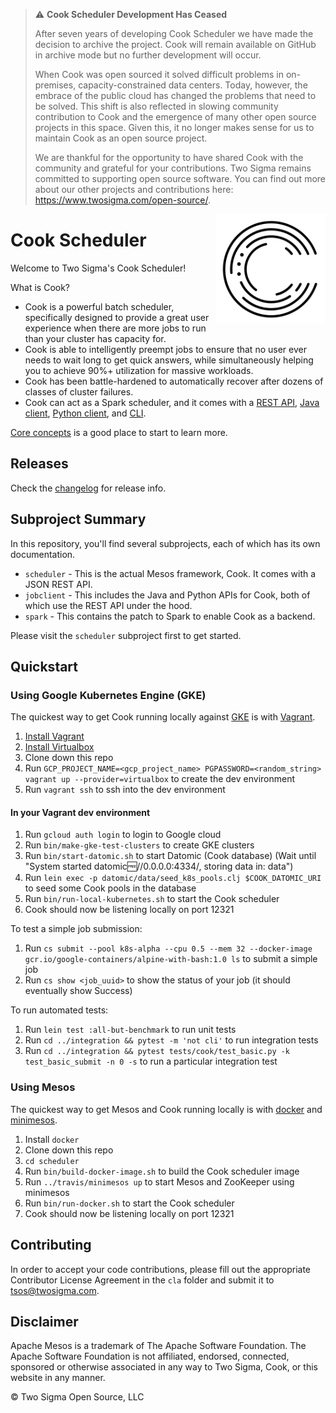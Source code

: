 > :warning: **Cook Scheduler Development Has Ceased**
>
>After seven years of developing Cook Scheduler we have made the decision to archive the project. Cook will remain available on GitHub in archive mode but no further development will occur.
>
>When Cook was open sourced it solved difficult problems in on-premises, capacity-constrained data centers. Today, however, the embrace of the public cloud has changed the problems that need to be solved. This shift is also reflected in slowing community contribution to Cook and the emergence of many other open source projects in this space. Given this, it no longer makes sense for us to maintain Cook as an open source project.
>
>We are thankful for the opportunity to have shared Cook with the community and grateful for your contributions. Two Sigma remains committed to supporting open source software. You can find out more about our other projects and contributions here: https://www.twosigma.com/open-source/.

<img src="./cook.svg" align="right" width="175px" height="175px">

# Cook Scheduler

Welcome to Two Sigma's Cook Scheduler!

What is Cook?

- Cook is a powerful batch scheduler, specifically designed to provide a great user experience when there are more jobs to run than your cluster has capacity for.
- Cook is able to intelligently preempt jobs to ensure that no user ever needs to wait long to get quick answers, while simultaneously helping you to achieve 90%+ utilization for massive workloads.
- Cook has been battle-hardened to automatically recover after dozens of classes of cluster failures.
- Cook can act as a Spark scheduler, and it comes with a [REST API](https://github.com/twosigma/Cook/blob/master/scheduler/docs/scheduler-rest-api.adoc), [Java client](https://github.com/twosigma/Cook/tree/master/jobclient/java/src/main/java/com/twosigma/cook/jobclient), [Python client](https://github.com/twosigma/Cook/tree/master/jobclient/python), and [CLI](https://github.com/twosigma/Cook/tree/master/cli).

[Core concepts](scheduler/docs/concepts.md) is a good place to start to learn more.

## Releases 

Check the [changelog](scheduler/CHANGELOG.md) for release info.

## Subproject Summary

In this repository, you'll find several subprojects, each of which has its own documentation.

* `scheduler` - This is the actual Mesos framework, Cook. It comes with a JSON REST API.
* `jobclient` - This includes the Java and Python APIs for Cook, both of which use the REST API under the hood.
* `spark` - This contains the patch to Spark to enable Cook as a backend.

Please visit the `scheduler` subproject first to get started.

## Quickstart

### Using Google Kubernetes Engine (GKE)

The quickest way to get Cook running locally against [GKE](https://cloud.google.com/kubernetes-engine) is with [Vagrant](https://www.vagrantup.com/).

1. [Install Vagrant](https://www.vagrantup.com/downloads.html)
1. [Install Virtualbox](https://www.virtualbox.org/wiki/Downloads)
1. Clone down this repo
1. Run `GCP_PROJECT_NAME=<gcp_project_name> PGPASSWORD=<random_string> vagrant up --provider=virtualbox` to create the dev environment
1. Run `vagrant ssh` to ssh into the dev environment

#### In your Vagrant dev environment

1. Run `gcloud auth login` to login to Google cloud
1. Run `bin/make-gke-test-clusters` to create GKE clusters
1. Run `bin/start-datomic.sh` to start Datomic (Cook database) (Wait until "System started datomic:free://0.0.0.0:4334/<DB-NAME>, storing data in: data")
1. Run `lein exec -p datomic/data/seed_k8s_pools.clj $COOK_DATOMIC_URI` to seed some Cook pools in the database
1. Run `bin/run-local-kubernetes.sh` to start the Cook scheduler
1. Cook should now be listening locally on port 12321

To test a simple job submission:

1. Run `cs submit --pool k8s-alpha --cpu 0.5 --mem 32 --docker-image gcr.io/google-containers/alpine-with-bash:1.0 ls` to submit a simple job
1. Run `cs show <job_uuid>` to show the status of your job (it should eventually show Success)

To run automated tests:

1. Run `lein test :all-but-benchmark` to run unit tests
1. Run `cd ../integration && pytest -m 'not cli'` to run integration tests
1. Run `cd ../integration && pytest tests/cook/test_basic.py -k test_basic_submit -n 0 -s` to run a particular integration test

### Using Mesos

The quickest way to get Mesos and Cook running locally is with [docker](https://www.docker.com/) and [minimesos](https://minimesos.org/). 

1. Install `docker`
1. Clone down this repo
1. `cd scheduler`
1. Run `bin/build-docker-image.sh` to build the Cook scheduler image
1. Run `../travis/minimesos up` to start Mesos and ZooKeeper using minimesos
1. Run `bin/run-docker.sh` to start the Cook scheduler
1. Cook should now be listening locally on port 12321

## Contributing

In order to accept your code contributions, please fill out the appropriate Contributor License Agreement in the `cla` folder and submit it to tsos@twosigma.com.

## Disclaimer

Apache Mesos is a trademark of The Apache Software Foundation. The Apache Software Foundation is not affiliated, endorsed, connected, sponsored or otherwise associated in any way to Two Sigma, Cook, or this website in any manner.

&copy; Two Sigma Open Source, LLC
